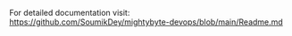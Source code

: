 
For detailed documentation visit: https://github.com/SoumikDey/mightybyte-devops/blob/main/Readme.md
